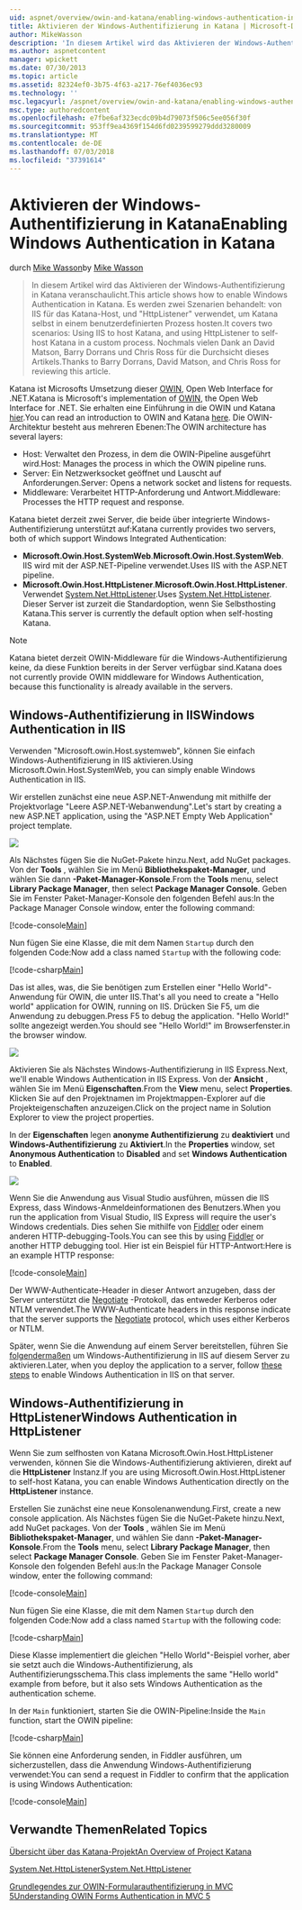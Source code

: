 ```yaml
---
uid: aspnet/overview/owin-and-katana/enabling-windows-authentication-in-katana
title: Aktivieren der Windows-Authentifizierung in Katana | Microsoft-Dokumentation
author: MikeWasson
description: 'In diesem Artikel wird das Aktivieren der Windows-Authentifizierung in Katana veranschaulicht. Es werden zwei Szenarien behandelt: von IIS für das Katana-Host, und "HttpListener" verwendet, um Kat selbst hosten...'
ms.author: aspnetcontent
manager: wpickett
ms.date: 07/30/2013
ms.topic: article
ms.assetid: 82324ef0-3b75-4f63-a217-76ef4036ec93
ms.technology: ''
msc.legacyurl: /aspnet/overview/owin-and-katana/enabling-windows-authentication-in-katana
msc.type: authoredcontent
ms.openlocfilehash: e7fbe6af323ecdc09b4d79073f506c5ee056f30f
ms.sourcegitcommit: 953ff9ea4369f154d6fd0239599279ddd3280009
ms.translationtype: MT
ms.contentlocale: de-DE
ms.lasthandoff: 07/03/2018
ms.locfileid: "37391614"
---
```

<a name="enabling-windows-authentication-in-katana"></a><span data-ttu-id="f734d-104">Aktivieren der Windows-Authentifizierung in Katana</span><span class="sxs-lookup"><span data-stu-id="f734d-104">Enabling Windows Authentication in Katana</span></span>
====================
<span data-ttu-id="f734d-105">durch [Mike Wasson](https://github.com/MikeWasson)</span><span class="sxs-lookup"><span data-stu-id="f734d-105">by [Mike Wasson](https://github.com/MikeWasson)</span></span>

> <span data-ttu-id="f734d-106">In diesem Artikel wird das Aktivieren der Windows-Authentifizierung in Katana veranschaulicht.</span><span class="sxs-lookup"><span data-stu-id="f734d-106">This article shows how to enable Windows Authentication in Katana.</span></span> <span data-ttu-id="f734d-107">Es werden zwei Szenarien behandelt: von IIS für das Katana-Host, und "HttpListener" verwendet, um Katana selbst in einem benutzerdefinierten Prozess hosten.</span><span class="sxs-lookup"><span data-stu-id="f734d-107">It covers two scenarios: Using IIS to host Katana, and using HttpListener to self-host Katana in a custom process.</span></span> <span data-ttu-id="f734d-108">Nochmals vielen Dank an David Matson, Barry Dorrans und Chris Ross für die Durchsicht dieses Artikels.</span><span class="sxs-lookup"><span data-stu-id="f734d-108">Thanks to Barry Dorrans, David Matson, and Chris Ross for reviewing this article.</span></span>


<span data-ttu-id="f734d-109">Katana ist Microsofts Umsetzung dieser [OWIN](http://owin.org/), Open Web Interface for .NET.</span><span class="sxs-lookup"><span data-stu-id="f734d-109">Katana is Microsoft's implementation of [OWIN](http://owin.org/), the Open Web Interface for .NET.</span></span> <span data-ttu-id="f734d-110">Sie erhalten eine Einführung in die OWIN und Katana [hier](an-overview-of-project-katana.md).</span><span class="sxs-lookup"><span data-stu-id="f734d-110">You can read an introduction to OWIN and Katana [here](an-overview-of-project-katana.md).</span></span> <span data-ttu-id="f734d-111">Die OWIN-Architektur besteht aus mehreren Ebenen:</span><span class="sxs-lookup"><span data-stu-id="f734d-111">The OWIN architecture has several layers:</span></span>

- <span data-ttu-id="f734d-112">Host: Verwaltet den Prozess, in dem die OWIN-Pipeline ausgeführt wird.</span><span class="sxs-lookup"><span data-stu-id="f734d-112">Host: Manages the process in which the OWIN pipeline runs.</span></span>
- <span data-ttu-id="f734d-113">Server: Ein Netzwerksocket geöffnet und Lauscht auf Anforderungen.</span><span class="sxs-lookup"><span data-stu-id="f734d-113">Server: Opens a network socket and listens for requests.</span></span>
- <span data-ttu-id="f734d-114">Middleware: Verarbeitet HTTP-Anforderung und Antwort.</span><span class="sxs-lookup"><span data-stu-id="f734d-114">Middleware: Processes the HTTP request and response.</span></span>

<span data-ttu-id="f734d-115">Katana bietet derzeit zwei Server, die beide über integrierte Windows-Authentifizierung unterstützt auf:</span><span class="sxs-lookup"><span data-stu-id="f734d-115">Katana currently provides two servers, both of which support Windows Integrated Authentication:</span></span>

- <span data-ttu-id="f734d-116">**Microsoft.Owin.Host.SystemWeb**.</span><span class="sxs-lookup"><span data-stu-id="f734d-116">**Microsoft.Owin.Host.SystemWeb**.</span></span> <span data-ttu-id="f734d-117">IIS wird mit der ASP.NET-Pipeline verwendet.</span><span class="sxs-lookup"><span data-stu-id="f734d-117">Uses IIS with the ASP.NET pipeline.</span></span>
- <span data-ttu-id="f734d-118">**Microsoft.Owin.Host.HttpListener**.</span><span class="sxs-lookup"><span data-stu-id="f734d-118">**Microsoft.Owin.Host.HttpListener**.</span></span> <span data-ttu-id="f734d-119">Verwendet [System.Net.HttpListener](https://msdn.microsoft.com/library/system.net.httplistener.aspx).</span><span class="sxs-lookup"><span data-stu-id="f734d-119">Uses [System.Net.HttpListener](https://msdn.microsoft.com/library/system.net.httplistener.aspx).</span></span> <span data-ttu-id="f734d-120">Dieser Server ist zurzeit die Standardoption, wenn Sie Selbsthosting Katana.</span><span class="sxs-lookup"><span data-stu-id="f734d-120">This server is currently the default option when self-hosting Katana.</span></span>

> [!NOTE]
> <span data-ttu-id="f734d-121">Katana bietet derzeit OWIN-Middleware für die Windows-Authentifizierung keine, da diese Funktion bereits in der Server verfügbar sind.</span><span class="sxs-lookup"><span data-stu-id="f734d-121">Katana does not currently provide OWIN middleware for Windows Authentication, because this functionality is already available in the servers.</span></span>


## <a name="windows-authentication-in-iis"></a><span data-ttu-id="f734d-122">Windows-Authentifizierung in IIS</span><span class="sxs-lookup"><span data-stu-id="f734d-122">Windows Authentication in IIS</span></span>

<span data-ttu-id="f734d-123">Verwenden "Microsoft.owin.Host.systemweb", können Sie einfach Windows-Authentifizierung in IIS aktivieren.</span><span class="sxs-lookup"><span data-stu-id="f734d-123">Using Microsoft.Owin.Host.SystemWeb, you can simply enable Windows Authentication in IIS.</span></span>

<span data-ttu-id="f734d-124">Wir erstellen zunächst eine neue ASP.NET-Anwendung mit mithilfe der Projektvorlage "Leere ASP.NET-Webanwendung".</span><span class="sxs-lookup"><span data-stu-id="f734d-124">Let's start by creating a new ASP.NET application, using the "ASP.NET Empty Web Application" project template.</span></span>

![](enabling-windows-authentication-in-katana/_static/image1.png)

<span data-ttu-id="f734d-125">Als Nächstes fügen Sie die NuGet-Pakete hinzu.</span><span class="sxs-lookup"><span data-stu-id="f734d-125">Next, add NuGet packages.</span></span> <span data-ttu-id="f734d-126">Von der **Tools** , wählen Sie im Menü **Bibliothekspaket-Manager**, und wählen Sie dann **-Paket-Manager-Konsole**.</span><span class="sxs-lookup"><span data-stu-id="f734d-126">From the **Tools** menu, select **Library Package Manager**, then select **Package Manager Console**.</span></span> <span data-ttu-id="f734d-127">Geben Sie im Fenster Paket-Manager-Konsole den folgenden Befehl aus:</span><span class="sxs-lookup"><span data-stu-id="f734d-127">In the Package Manager Console window, enter the following command:</span></span>

[!code-console[Main](enabling-windows-authentication-in-katana/samples/sample1.cmd)]

<span data-ttu-id="f734d-128">Nun fügen Sie eine Klasse, die mit dem Namen `Startup` durch den folgenden Code:</span><span class="sxs-lookup"><span data-stu-id="f734d-128">Now add a class named `Startup` with the following code:</span></span>

[!code-csharp[Main](enabling-windows-authentication-in-katana/samples/sample2.cs)]

<span data-ttu-id="f734d-129">Das ist alles, was, die Sie benötigen zum Erstellen einer "Hello World"-Anwendung für OWIN, die unter IIS.</span><span class="sxs-lookup"><span data-stu-id="f734d-129">That's all you need to create a "Hello world" application for OWIN, running on IIS.</span></span> <span data-ttu-id="f734d-130">Drücken Sie F5, um die Anwendung zu debuggen.</span><span class="sxs-lookup"><span data-stu-id="f734d-130">Press F5 to debug the application.</span></span> <span data-ttu-id="f734d-131">"Hello World!" sollte angezeigt werden.</span><span class="sxs-lookup"><span data-stu-id="f734d-131">You should see "Hello World!"</span></span> <span data-ttu-id="f734d-132">im Browserfenster.</span><span class="sxs-lookup"><span data-stu-id="f734d-132">in the browser window.</span></span>

![](enabling-windows-authentication-in-katana/_static/image2.png)

<span data-ttu-id="f734d-133">Aktivieren Sie als Nächstes Windows-Authentifizierung in IIS Express.</span><span class="sxs-lookup"><span data-stu-id="f734d-133">Next, we'll enable Windows Authentication in IIS Express.</span></span> <span data-ttu-id="f734d-134">Von der **Ansicht** , wählen Sie im Menü **Eigenschaften**.</span><span class="sxs-lookup"><span data-stu-id="f734d-134">From the **View** menu, select **Properties**.</span></span> <span data-ttu-id="f734d-135">Klicken Sie auf den Projektnamen im Projektmappen-Explorer auf die Projekteigenschaften anzuzeigen.</span><span class="sxs-lookup"><span data-stu-id="f734d-135">Click on the project name in Solution Explorer to view the project properties.</span></span>

<span data-ttu-id="f734d-136">In der **Eigenschaften** legen **anonyme Authentifizierung** zu **deaktiviert** und **Windows-Authentifizierung** zu  **Aktiviert**.</span><span class="sxs-lookup"><span data-stu-id="f734d-136">In the **Properties** window, set **Anonymous Authentication** to **Disabled** and set **Windows Authentication** to **Enabled**.</span></span>

![](enabling-windows-authentication-in-katana/_static/image3.png)

<span data-ttu-id="f734d-137">Wenn Sie die Anwendung aus Visual Studio ausführen, müssen die IIS Express, dass Windows-Anmeldeinformationen des Benutzers.</span><span class="sxs-lookup"><span data-stu-id="f734d-137">When you run the application from Visual Studio, IIS Express will require the user's Windows credentials.</span></span> <span data-ttu-id="f734d-138">Dies sehen Sie mithilfe von [Fiddler](http://fiddler2.com/home) oder einem anderen HTTP-debugging-Tools.</span><span class="sxs-lookup"><span data-stu-id="f734d-138">You can see this by using [Fiddler](http://fiddler2.com/home) or another HTTP debugging tool.</span></span> <span data-ttu-id="f734d-139">Hier ist ein Beispiel für HTTP-Antwort:</span><span class="sxs-lookup"><span data-stu-id="f734d-139">Here is an example HTTP response:</span></span>

[!code-console[Main](enabling-windows-authentication-in-katana/samples/sample3.cmd?highlight=1,5-6)]

<span data-ttu-id="f734d-140">Der WWW-Authenticate-Header in dieser Antwort anzugeben, dass der Server unterstützt die [Negotiate](http://www.ietf.org/rfc/rfc4559.txt) -Protokoll, das entweder Kerberos oder NTLM verwendet.</span><span class="sxs-lookup"><span data-stu-id="f734d-140">The WWW-Authenticate headers in this response indicate that the server supports the [Negotiate](http://www.ietf.org/rfc/rfc4559.txt) protocol, which uses either Kerberos or NTLM.</span></span>

<span data-ttu-id="f734d-141">Später, wenn Sie die Anwendung auf einem Server bereitstellen, führen Sie [folgendermaßen](https://www.iis.net/configreference/system.webserver/security/authentication/windowsauthentication) um Windows-Authentifizierung in IIS auf diesem Server zu aktivieren.</span><span class="sxs-lookup"><span data-stu-id="f734d-141">Later, when you deploy the application to a server, follow [these steps](https://www.iis.net/configreference/system.webserver/security/authentication/windowsauthentication) to enable Windows Authentication in IIS on that server.</span></span>

## <a name="windows-authentication-in-httplistener"></a><span data-ttu-id="f734d-142">Windows-Authentifizierung in HttpListener</span><span class="sxs-lookup"><span data-stu-id="f734d-142">Windows Authentication in HttpListener</span></span>

<span data-ttu-id="f734d-143">Wenn Sie zum selfhosten von Katana Microsoft.Owin.Host.HttpListener verwenden, können Sie die Windows-Authentifizierung aktivieren, direkt auf die **HttpListener** Instanz.</span><span class="sxs-lookup"><span data-stu-id="f734d-143">If you are using Microsoft.Owin.Host.HttpListener to self-host Katana, you can enable Windows Authentication directly on the **HttpListener** instance.</span></span>

<span data-ttu-id="f734d-144">Erstellen Sie zunächst eine neue Konsolenanwendung.</span><span class="sxs-lookup"><span data-stu-id="f734d-144">First, create a new console application.</span></span> <span data-ttu-id="f734d-145">Als Nächstes fügen Sie die NuGet-Pakete hinzu.</span><span class="sxs-lookup"><span data-stu-id="f734d-145">Next, add NuGet packages.</span></span> <span data-ttu-id="f734d-146">Von der **Tools** , wählen Sie im Menü **Bibliothekspaket-Manager**, und wählen Sie dann **-Paket-Manager-Konsole**.</span><span class="sxs-lookup"><span data-stu-id="f734d-146">From the **Tools** menu, select **Library Package Manager**, then select **Package Manager Console**.</span></span> <span data-ttu-id="f734d-147">Geben Sie im Fenster Paket-Manager-Konsole den folgenden Befehl aus:</span><span class="sxs-lookup"><span data-stu-id="f734d-147">In the Package Manager Console window, enter the following command:</span></span>

[!code-console[Main](enabling-windows-authentication-in-katana/samples/sample4.cmd)]

<span data-ttu-id="f734d-148">Nun fügen Sie eine Klasse, die mit dem Namen `Startup` durch den folgenden Code:</span><span class="sxs-lookup"><span data-stu-id="f734d-148">Now add a class named `Startup` with the following code:</span></span>

[!code-csharp[Main](enabling-windows-authentication-in-katana/samples/sample5.cs)]

<span data-ttu-id="f734d-149">Diese Klasse implementiert die gleichen "Hello World"-Beispiel vorher, aber sie setzt auch die Windows-Authentifizierung, als Authentifizierungsschema.</span><span class="sxs-lookup"><span data-stu-id="f734d-149">This class implements the same "Hello world" example from before, but it also sets Windows Authentication as the authentication scheme.</span></span>

<span data-ttu-id="f734d-150">In der `Main` funktioniert, starten Sie die OWIN-Pipeline:</span><span class="sxs-lookup"><span data-stu-id="f734d-150">Inside the `Main` function, start the OWIN pipeline:</span></span>

[!code-csharp[Main](enabling-windows-authentication-in-katana/samples/sample6.cs)]

<span data-ttu-id="f734d-151">Sie können eine Anforderung senden, in Fiddler ausführen, um sicherzustellen, dass die Anwendung Windows-Authentifizierung verwendet:</span><span class="sxs-lookup"><span data-stu-id="f734d-151">You can send a request in Fiddler to confirm that the application is using Windows Authentication:</span></span>

[!code-console[Main](enabling-windows-authentication-in-katana/samples/sample7.cmd?highlight=1,4-5)]

## <a name="related-topics"></a><span data-ttu-id="f734d-152">Verwandte Themen</span><span class="sxs-lookup"><span data-stu-id="f734d-152">Related Topics</span></span>

[<span data-ttu-id="f734d-153">Übersicht über das Katana-Projekt</span><span class="sxs-lookup"><span data-stu-id="f734d-153">An Overview of Project Katana</span></span>](an-overview-of-project-katana.md)

[<span data-ttu-id="f734d-154">System.Net.HttpListener</span><span class="sxs-lookup"><span data-stu-id="f734d-154">System.Net.HttpListener</span></span>](https://msdn.microsoft.com/library/system.net.httplistener.aspx)

[<span data-ttu-id="f734d-155">Grundlegendes zur OWIN-Formularauthentifizierung in MVC 5</span><span class="sxs-lookup"><span data-stu-id="f734d-155">Understanding OWIN Forms Authentication in MVC 5</span></span>](https://blogs.msdn.com/b/webdev/archive/2013/07/03/understanding-owin-forms-authentication-in-mvc-5.aspx)
